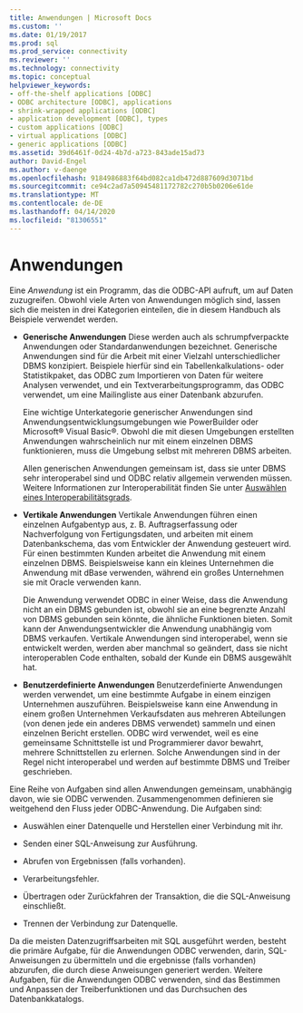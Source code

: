 ```yaml
---
title: Anwendungen | Microsoft Docs
ms.custom: ''
ms.date: 01/19/2017
ms.prod: sql
ms.prod_service: connectivity
ms.reviewer: ''
ms.technology: connectivity
ms.topic: conceptual
helpviewer_keywords:
- off-the-shelf applications [ODBC]
- ODBC architecture [ODBC], applications
- shrink-wrapped applications [ODBC]
- application development [ODBC], types
- custom applications [ODBC]
- virtual applications [ODBC]
- generic applications [ODBC]
ms.assetid: 39d6461f-0d24-4b7d-a723-843ade15ad73
author: David-Engel
ms.author: v-daenge
ms.openlocfilehash: 9184986883f64bd082ca1db472d887609d3071bd
ms.sourcegitcommit: ce94c2ad7a50945481172782c270b5b0206e61de
ms.translationtype: MT
ms.contentlocale: de-DE
ms.lasthandoff: 04/14/2020
ms.locfileid: "81306551"
---
```

# <a name="applications"></a>Anwendungen
Eine *Anwendung* ist ein Programm, das die ODBC-API aufruft, um auf Daten zuzugreifen. Obwohl viele Arten von Anwendungen möglich sind, lassen sich die meisten in drei Kategorien einteilen, die in diesem Handbuch als Beispiele verwendet werden.  
  
-   **Generische Anwendungen** Diese werden auch als schrumpfverpackte Anwendungen oder Standardanwendungen bezeichnet. Generische Anwendungen sind für die Arbeit mit einer Vielzahl unterschiedlicher DBMS konzipiert. Beispiele hierfür sind ein Tabellenkalkulations- oder Statistikpaket, das ODBC zum Importieren von Daten für weitere Analysen verwendet, und ein Textverarbeitungsprogramm, das ODBC verwendet, um eine Mailingliste aus einer Datenbank abzurufen.  
  
     Eine wichtige Unterkategorie generischer Anwendungen sind Anwendungsentwicklungsumgebungen wie PowerBuilder oder Microsoft® Visual Basic®. Obwohl die mit diesen Umgebungen erstellten Anwendungen wahrscheinlich nur mit einem einzelnen DBMS funktionieren, muss die Umgebung selbst mit mehreren DBMS arbeiten.  
  
     Allen generischen Anwendungen gemeinsam ist, dass sie unter DBMS sehr interoperabel sind und ODBC relativ allgemein verwenden müssen. Weitere Informationen zur Interoperabilität finden Sie unter [Auswählen eines Interoperabilitätsgrads](../../odbc/reference/develop-app/choosing-a-level-of-interoperability.md).  
  
-   **Vertikale Anwendungen** Vertikale Anwendungen führen einen einzelnen Aufgabentyp aus, z. B. Auftragserfassung oder Nachverfolgung von Fertigungsdaten, und arbeiten mit einem Datenbankschema, das vom Entwickler der Anwendung gesteuert wird. Für einen bestimmten Kunden arbeitet die Anwendung mit einem einzelnen DBMS. Beispielsweise kann ein kleines Unternehmen die Anwendung mit dBase verwenden, während ein großes Unternehmen sie mit Oracle verwenden kann.  
  
     Die Anwendung verwendet ODBC in einer Weise, dass die Anwendung nicht an ein DBMS gebunden ist, obwohl sie an eine begrenzte Anzahl von DBMS gebunden sein könnte, die ähnliche Funktionen bieten. Somit kann der Anwendungsentwickler die Anwendung unabhängig vom DBMS verkaufen. Vertikale Anwendungen sind interoperabel, wenn sie entwickelt werden, werden aber manchmal so geändert, dass sie nicht interoperablen Code enthalten, sobald der Kunde ein DBMS ausgewählt hat.  
  
-   **Benutzerdefinierte Anwendungen** Benutzerdefinierte Anwendungen werden verwendet, um eine bestimmte Aufgabe in einem einzigen Unternehmen auszuführen. Beispielsweise kann eine Anwendung in einem großen Unternehmen Verkaufsdaten aus mehreren Abteilungen (von denen jede ein anderes DBMS verwendet) sammeln und einen einzelnen Bericht erstellen. ODBC wird verwendet, weil es eine gemeinsame Schnittstelle ist und Programmierer davor bewahrt, mehrere Schnittstellen zu erlernen. Solche Anwendungen sind in der Regel nicht interoperabel und werden auf bestimmte DBMS und Treiber geschrieben.  
  
 Eine Reihe von Aufgaben sind allen Anwendungen gemeinsam, unabhängig davon, wie sie ODBC verwenden. Zusammengenommen definieren sie weitgehend den Fluss jeder ODBC-Anwendung. Die Aufgaben sind:  
  
-   Auswählen einer Datenquelle und Herstellen einer Verbindung mit ihr.  
  
-   Senden einer SQL-Anweisung zur Ausführung.  
  
-   Abrufen von Ergebnissen (falls vorhanden).  
  
-   Verarbeitungsfehler.  
  
-   Übertragen oder Zurückfahren der Transaktion, die die SQL-Anweisung einschließt.  
  
-   Trennen der Verbindung zur Datenquelle.  
  
 Da die meisten Datenzugriffsarbeiten mit SQL ausgeführt werden, besteht die primäre Aufgabe, für die Anwendungen ODBC verwenden, darin, SQL-Anweisungen zu übermitteln und die ergebnisse (falls vorhanden) abzurufen, die durch diese Anweisungen generiert werden. Weitere Aufgaben, für die Anwendungen ODBC verwenden, sind das Bestimmen und Anpassen der Treiberfunktionen und das Durchsuchen des Datenbankkatalogs.
